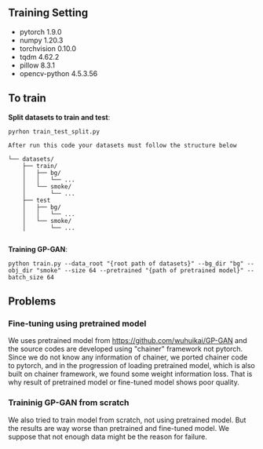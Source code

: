 
## Training Setting
- pytorch 1.9.0
- numpy 1.20.3
- torchvision 0.10.0
- tqdm 4.62.2
- pillow 8.3.1
- opencv-python 4.5.3.56

## To train

**Split datasets to train and test**:
```
pyrhon train_test_split.py

After run this code your datasets must follow the structure below

└── datasets/
    ├── train/
    │   ├── bg/
    │   │   └── ...
    │   └── smoke/
    │       └── ...
    ├── test
    │   ├── bg/
    │   │   └── ...
    │   └── smoke/
    │       └── ...
    
```

**Training GP-GAN**:
```
python train.py --data_root "{root path of datasets}" --bg_dir "bg" --obj_dir "smoke" --size 64 --pretrained "{path of pretrained model}" --batch_size 64 
```

## Problems
### Fine-tuning using pretrained model
We uses pretrained model from https://github.com/wuhuikai/GP-GAN and the source codes are developed using "chainer" framework not pytorch.
Since we do not know any information of chainer, we ported chainer code to pytorch, and in the progression of loading pretrained model, which is also built on chainer framework, we found some weight information loss. That is why result of pretrained model or fine-tuned model shows poor quality.

### Traininig GP-GAN from scratch
We also tried to train model from scratch, not using pretrained model. But the results are way worse than pretrained and fine-tuned model.
We suppose that not enough data might be the reason for failure.

